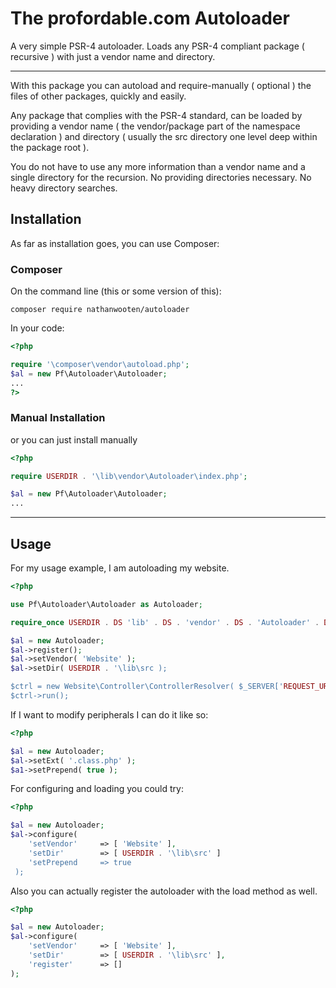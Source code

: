 
# The profordable.com Autoloader
A very simple PSR-4 autoloader. Loads any PSR-4 compliant package ( recursive ) with just a vendor name and directory.

---
With this package you can autoload and require-manually ( optional ) the files of other packages, quickly and easily.

Any package that complies with the PSR-4 standard, can be loaded by providing a vendor name ( the vendor/package part of the namespace declaration ) and directory ( usually the src directory one level deep within the package root ).

You do not have to use any more information than a vendor name and a single directory for the recursion. No providing directories necessary. No heavy directory searches.

## Installation

As far as installation goes, you can use Composer:

### Composer

On the command line (this or some version of this):

```
composer require nathanwooten/autoloader
```

In your code:

```php
<?php

require '\composer\vendor\autoload.php';
$al = new Pf\Autoloader\Autoloader;
...
?>
```

### Manual Installation

or you can just install manually

```php
<?php

require USERDIR . '\lib\vendor\Autoloader\index.php';

$al = new Pf\Autoloader\Autoloader;
...
```

---

## Usage

For my usage example, I am autoloading my website.

```php
<?php

use Pf\Autoloader\Autoloader as Autoloader;

require_once USERDIR . DS 'lib' . DS . 'vendor' . DS . 'Autoloader' . DS . 'src' . DS . 'index.php';

$al = new Autoloader;
$al->register();
$al->setVendor( 'Website' );
$al->setDir( USERDIR . '\lib\src );

$ctrl = new Website\Controller\ControllerResolver( $_SERVER['REQUEST_URI'] );
$ctrl->run();
```

If I want to modify peripherals I can do it like so:

```php
<?php

$al = new Autoloader;
$al->setExt( '.class.php' );
$a1->setPrepend( true );
```

For configuring and loading you could try:
```php
<?php

$al = new Autoloader;
$al->configure(
    'setVendor'     => [ 'Website' ],
    'setDir'        => [ USERDIR . '\lib\src' ]
    'setPrepend     => true
 );
```

Also you can actually register the autoloader with the load method as well.

```php
<?php

$al = new Autoloader;
$al->configure(
    'setVendor'     => [ 'Website' ],
    'setDir'        => [ USERDIR . '\lib\src' ],
    'register'      => []
);

